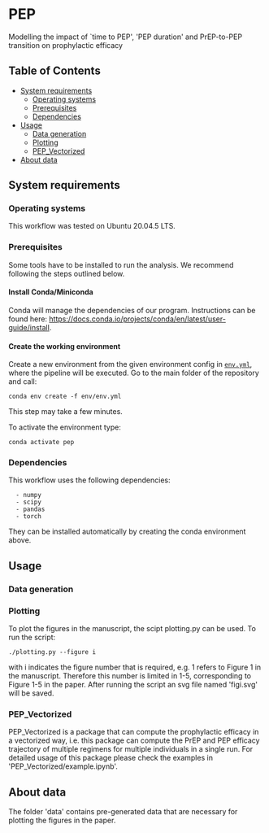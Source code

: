 # PEP
Modelling the impact of `time to PEP', 'PEP duration' and PrEP-to-PEP transition on prophylactic efficacy 


## Table of Contents
-   [System requirements](#system-requirements)
      -   [Operating systems](#operating-systems)
      -   [Prerequisites](#prerequisites)
      -   [Dependencies](#dependencies)
-   [Usage](#Usage)
      -   [Data generation](#data-generation)
      -   [Plotting](#plotting)
      -   [PEP_Vectorized](#pep_vectorized)
- [About data](#About-data)

## System requirements

### Operating systems
This workflow was tested on Ubuntu 20.04.5 LTS.

### Prerequisites
Some tools have to be installed to run the analysis. We recommend following the steps outlined below.

#### Install Conda/Miniconda

Conda will manage the dependencies of our program. Instructions can be found here: https://docs.conda.io/projects/conda/en/latest/user-guide/install.


#### Create the working environment

Create a new environment from the given environment config in [`env.yml`](./env/env.yml), where the pipeline will be executed.
Go to the main folder of the repository and call:

```
conda env create -f env/env.yml
```

This step may take a few minutes.

To activate the environment type:

```
conda activate pep
```

### Dependencies

This workflow uses the following dependencies:

```
  - numpy
  - scipy
  - pandas
  - torch
```
They can be installed automatically by creating the conda environment above. 

## Usage
### Data generation

### Plotting
To plot the figures in the manuscript, the scipt plotting.py can be used. To run the script:
```
./plotting.py --figure i
```
with i indicates the figure number that is required, e.g. 1 refers to Figure 1 in the manuscript. Therefore this number is limited in 1-5, corresponding to Figure 1-5 in the paper. After running the script an svg file named 'figi.svg' will be saved.   

### PEP_Vectorized
PEP_Vectorized is a package that can compute the prophylactic efficacy 
in a vectorized way, i.e. this package can compute the PrEP and PEP efficacy trajectory of multiple regimens for multiple individuals in a single run. For detailed usage of this package please check the examples in 'PEP_Vectorized/example.ipynb'. 

## About data
The folder 'data' contains pre-generated data that are necessary for plotting the figures in the paper.